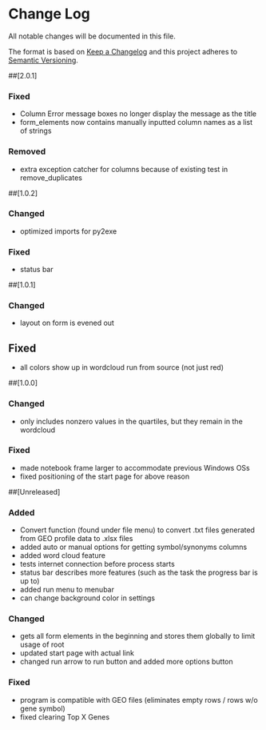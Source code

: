 # Change Log
All notable changes will be documented in this file.

The format is based on [Keep a Changelog](http://keepachangelog.com/)
and this project adheres to [Semantic Versioning](http://semver.org/).

##[2.0.1]
### Fixed
- Column Error message boxes no longer display the message as the title
- form_elements now contains manually inputted column names as a list of strings

### Removed
- extra exception catcher for columns because of existing test in remove_duplicates

##[1.0.2]
### Changed
- optimized imports for py2exe

### Fixed
- status bar

##[1.0.1]
### Changed
- layout on form is evened out

## Fixed
- all colors show up in wordcloud run from source (not just red)

##[1.0.0]
### Changed
- only includes nonzero values in the quartiles, but they remain in the wordcloud

### Fixed
- made notebook frame larger to accommodate previous Windows OSs
- fixed positioning of the start page for above reason

##[Unreleased]
### Added
- Convert function (found under file menu) to convert .txt files
generated from GEO profile data to .xlsx files
- added auto or manual options for getting symbol/synonyms columns
- added word cloud feature
- tests internet connection before process starts
- status bar describes more features (such as the task the progress bar is up to)
- added run menu to menubar
- can change background color in settings

### Changed
- gets all form elements in the beginning and stores them globally to limit usage of root
- updated start page with actual link
- changed run arrow to run button and added more options button

### Fixed
- program is compatible with GEO files (eliminates empty rows / rows w/o gene symbol)
- fixed clearing Top X Genes

